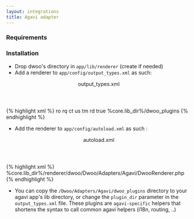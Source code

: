 ```yaml
---
layout: integrations
title: Agavi adapter
---
```


### Requirements

### Installation
* Drop dwoo's directory in `app/lib/renderer` (create if needed)
* Add a renderer to `app/config/output_types.xml` as such:
<div class="code-box synopsis">
<header>output_types.xml</header>
{% highlight xml %}
<renderer name="dwoo" class="DwooRenderer">
	<parameter name="assigns">
      <parameter name="routing">ro</parameter>
      <parameter name="request">rq</parameter>
      <parameter name="controller">ct</parameter>
      <parameter name="user">us</parameter>
      <parameter name="translation_manager">tm</parameter>
      <parameter name="request_data">rd</parameter>
   </parameter>
   <parameter name="extract_vars">true</parameter>
   <parameter name="plugin_dir">%core.lib_dir%/dwoo_plugins</parameter>
</renderer>
{% endhighlight %}
</div>

* Add the renderer to `app/config/autoload.xml` as such :
<div class="code-box synopsis">
<header>autoload.xml</header>
{% highlight xml %}
<autoload name="DwooRenderer">%core.lib_dir%/renderer/dwoo/Dwoo/Adapters/Agavi/DwooRenderer.php</autoload>
{% endhighlight %}
</div>

* You can copy the `/Dwoo/Adapters/Agavi/dwoo_plugins` directory to your agavi app's lib directory, or change the
`plugin_dir` parameter in the `output_types.xml` file. These plugins are `agavi-specific` helpers that shortens the
syntax to call common agavi helpers (i18n, routing, ..)